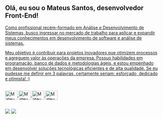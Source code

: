 ## Olá, eu sou o Mateus Santos, desenvolvedor Front-End!

<div>
  <a href="https://github.com/mateus44">
</div>
Como profissional recém-formado em Análise e Desenvolvimento de Sistemas, busco ingressar no mercado de trabalho para aplicar e expandir meus conhecimentos em desenvolvimento de software e análise de sistemas. 

Meu objetivo é contribuir para projetos inovadores que otimizem processos e agreguem valor às operações da empresa. Possuo habilidades em programação, banco de dados e metodologias ágeis, e estou empenhado em desenvolver soluções tecnológicas eficientes e de alta qualidade.
Se eu pudesse me definir em 3 palavras, certamente seriam: esforçado, dedicado e otimista! :)
<div style="display: inline_block"><br>
  <img align="center" alt="Mateus-Js" height="30" width="40" src="https://cdn.jsdelivr.net/gh/devicons/devicon@latest/icons/javascript/javascript-original.svg">
  <img align="center" alt="Mateus-HTML" height="30" width="40" src="https://cdn.jsdelivr.net/gh/devicons/devicon@latest/icons/html5/html5-original.svg">
  <img align="center" alt="Mateus-CSS" height="30" width="40" src="https://cdn.jsdelivr.net/gh/devicons/devicon@latest/icons/css3/css3-original.svg">
  <img align="center" alt="Mateus-Python" height="30" width="40" src="https://cdn.jsdelivr.net/gh/devicons/devicon@latest/icons/python/python-original.svg">
</div>

##

<div>
  <a href="https://www.linkedin.com/in/mateus-santos-bba611154/" target="_blank"><img src="https://img.shields.io/badge/-LinkedIn-%23007785?style=for-the-badge&logo=linkedin&logoColor=white" target="_blank"></a>
  <a href="mailto:mateus.santos.9843499@gmail.com"><img src="https://img.shields.io/badge/Gmail-D14836?style=for-the-badge&logo=gmail&logoColor=white" target="_blank"></a>
</div>

